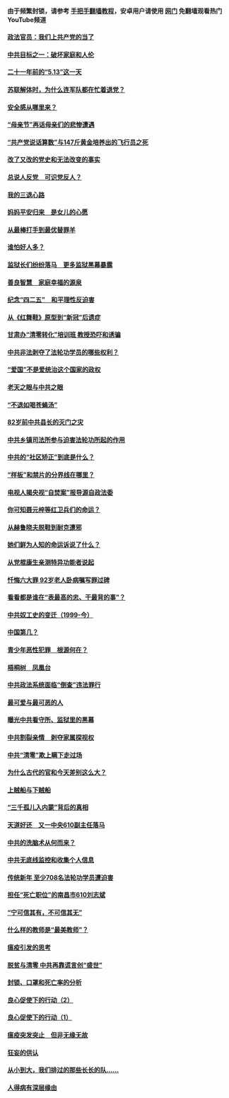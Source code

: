 #### 由于频繁封锁，请参考 [手把手翻墙教程](https://github.com/gfw-breaker/guides/wiki/)，安卓用户请使用 [网门](https://github.com/gfw-breaker/nogfw/blob/master/dl.md?t=05191800) 免翻墙观看热门YouTube频道 

#### [政法官员：我们上共产党的当了](../pages/19/425351.md?t=05191800) 

#### [中共目标之一：破坏家庭和人伦](../pages/19/424454.md?t=05191800) 

#### [二十一年前的“5.13”这一天](../pages/19/424814.md?t=05191800) 

#### [苏联解体时，为什么连军队都在忙着退党？](../pages/19/424335.md?t=05191800) 

#### [安全感从哪里来？](../pages/19/424336.md?t=05191800) 

#### [“母亲节”再话母亲们的悲惨遭遇](../pages/19/424234.md?t=05191800) 

#### [“共产党说话算数”与147斤黄金培养出的飞行员之死](../pages/19/424115.md?t=05191800) 

#### [改了又改的党史和无法改变的事实](../pages/19/424037.md?t=05191800) 

#### [总说人反党　可识党反人？](../pages/19/423820.md?t=05191800) 

#### [我的三退心路](../pages/19/423876.md?t=05191800) 

#### [妈妈平安归来　是女儿的心愿](../pages/19/423947.md?t=05191800) 

#### [从最棒打手到最优替罪羊](../pages/19/423819.md?t=05191800) 

#### [谁怕好人多？](../pages/19/423774.md?t=05191800) 

#### [监狱长们纷纷落马　更多监狱黑幕暴露](../pages/19/423787.md?t=05191800) 

#### [善良智慧　家庭幸福的源泉](../pages/19/423632.md?t=05191800) 

#### [纪念“四二五”　和平理性反迫害](../pages/19/423660.md?t=05191800) 

#### [从《红舞鞋》原型到“新冠”后遗症](../pages/19/423509.md?t=05191800) 

#### [甘肃办“清零转化”培训班 教授恐吓和诱骗](../pages/19/423498.md?t=05191800) 

#### [中共非法剥夺了法轮功学员的哪些权利？](../pages/19/423392.md?t=05191800) 

#### [“爱国”不是爱统治这个国家的政权](../pages/19/423029.md?t=05191800) 

#### [老天之眼与中共之眼](../pages/19/423378.md?t=05191800) 

#### [“不退如喝苍蝇汤”](../pages/19/423287.md?t=05191800) 

#### [82岁前中共县长的灭门之灾](../pages/19/423055.md?t=05191800) 

#### [中共乡镇司法所参与迫害法轮功所起的作用](../pages/19/423064.md?t=05191800) 

#### [中共的“社区矫正”到底是什么？](../pages/19/422870.md?t=05191800) 

#### [“样板”和禁片的分界线在哪里？](../pages/19/422704.md?t=05191800) 

#### [电视人揭央视“自焚案”报导源自政法委](../pages/19/422770.md?t=05191800) 

#### [你可知聂元梓等红卫兵们的命运？](../pages/19/422848.md?t=05191800) 

#### [从赫鲁晓夫脱鞋到耐克遭邪](../pages/19/422826.md?t=05191800) 

#### [她们鲜为人知的命运诉说了什么？](../pages/19/422754.md?t=05191800) 

#### [从党棍康生亲测特异功能者说起](../pages/19/422657.md?t=05191800) 

#### [忏悔六大罪 92岁老人卧病嘱写罪过碑](../pages/19/422750.md?t=05191800) 

#### [看看都是谁在“表最高的忠、干最背的事”？](../pages/19/422703.md?t=05191800) 

#### [中共奴工史的变迁（1999-今）](../pages/19/422656.md?t=05191800) 

#### [中国第几？](../pages/19/422496.md?t=05191800) 

#### [青少年恶性犯罪　根源何在？](../pages/19/422449.md?t=05191800) 

#### [梧桐树　凤凰台](../pages/19/422442.md?t=05191800) 

#### [中共政法系统面临“倒查”违法罪行](../pages/19/422497.md?t=05191800) 

#### [最可爱与最可恶的人](../pages/19/422448.md?t=05191800) 

#### [曝光中共看守所、监狱里的黑幕](../pages/19/422390.md?t=05191800) 

#### [中共割裂亲情　剥夺家属探视权](../pages/19/422364.md?t=05191800) 

#### [中共“清零”欺上瞒下走过场](../pages/19/422306.md?t=05191800) 

#### [为什么古代的官和今天差别这么大？](../pages/19/422228.md?t=05191800) 

#### [上贼船与下贼船](../pages/19/422276.md?t=05191800) 

#### [“三千孤儿入内蒙”背后的真相](../pages/19/422229.md?t=05191800) 

#### [天道好还　又一中央610副主任落马](../pages/19/422155.md?t=05191800) 

#### [中共的洗脑术从何而来？](../pages/19/422154.md?t=05191800) 

#### [中共无底线监控和收集个人信息](../pages/19/422039.md?t=05191800) 

#### [传统新年 至少708名法轮功学员遭迫害](../pages/19/421946.md?t=05191800) 

#### [担任“死亡职位”的南昌市610刘志斌](../pages/19/421957.md?t=05191800) 

#### [“宁可信其有，不可信其无”](../pages/19/421691.md?t=05191800) 

#### [什么样的教师是“最美教师”？](../pages/19/421755.md?t=05191800) 

#### [瘟疫引发的思考](../pages/19/421594.md?t=05191800) 

#### [脱贫与清零 中共再靠谎言创“盛世”](../pages/19/421590.md?t=05191800) 

#### [封锁、口罩和死亡率的分析](../pages/19/421495.md?t=05191800) 

#### [良心促使下的行动（2）](../pages/19/421361.md?t=05191800) 

#### [良心促使下的行动（1）](../pages/19/421302.md?t=05191800) 

#### [瘟疫突发突止　但非无缘无故](../pages/19/421281.md?t=05191800) 

#### [狂妄的供认](../pages/19/421199.md?t=05191800) 

#### [从小到大，我们排过的那些长长的队……](../pages/19/421243.md?t=05191800) 

#### [人得病有深层缘由](../pages/19/420864.md?t=05191800) 

